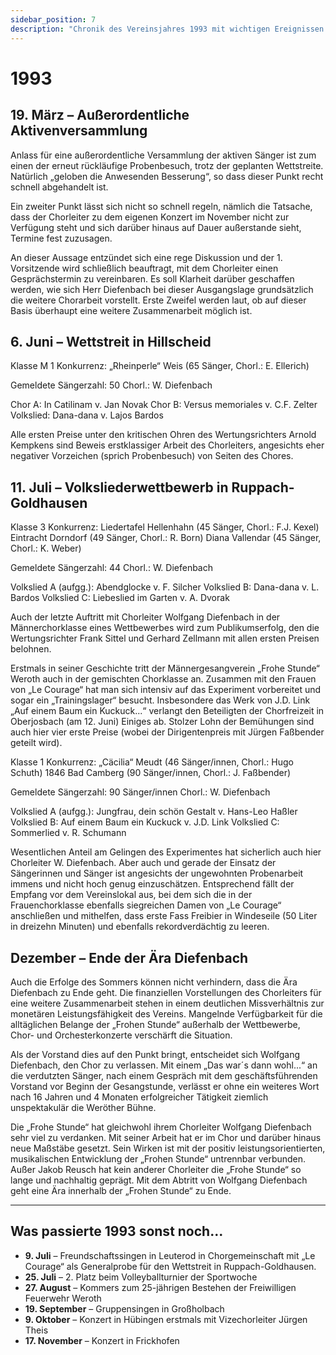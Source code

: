 ```yaml
---
sidebar_position: 7
description: "Chronik des Vereinsjahres 1993 mit wichtigen Ereignissen wie der außerordentlichen Aktivenversammlung, zwei Wettstreiten und dem Ende der Ära Diefenbach."
---
```


# 1993

## 19. März – Außerordentliche Aktivenversammlung

Anlass für eine außerordentliche Versammlung der aktiven Sänger ist zum einen der erneut rückläufige Probenbesuch, trotz der geplanten Wettstreite. Natürlich „geloben die Anwesenden Besserung“, so dass dieser Punkt recht schnell abgehandelt ist.

Ein zweiter Punkt lässt sich nicht so schnell regeln, nämlich die Tatsache, dass der Chorleiter zu dem eigenen Konzert im November nicht zur Verfügung steht und sich darüber hinaus auf Dauer außerstande sieht, Termine fest zuzusagen.

An dieser Aussage entzündet sich eine rege Diskussion und der 1. Vorsitzende wird schließlich beauftragt, mit dem Chorleiter einen Gesprächstermin zu vereinbaren. Es soll Klarheit darüber geschaffen werden, wie sich Herr Diefenbach bei dieser Ausgangslage grundsätzlich die weitere Chorarbeit vorstellt. Erste Zweifel werden laut, ob auf dieser Basis überhaupt eine weitere Zusammenarbeit möglich ist.

## 6. Juni – Wettstreit in Hillscheid

Klasse M 1
Konkurrenz: „Rheinperle“ Weis (65 Sänger, Chorl.: E. Ellerich)

Gemeldete Sängerzahl: 50
Chorl.: W. Diefenbach

Chor A: In Catilinam v. Jan Novak
Chor B: Versus memoriales v. C.F. Zelter
Volkslied: Dana-dana v. Lajos Bardos

Alle ersten Preise unter den kritischen Ohren des Wertungsrichters Arnold Kempkens sind Beweis erstklassiger Arbeit des Chorleiters, angesichts eher negativer Vorzeichen (sprich Probenbesuch) von Seiten des Chores.

## 11. Juli – Volksliederwettbewerb in Ruppach-Goldhausen

Klasse 3
Konkurrenz: Liedertafel Hellenhahn (45 Sänger, Chorl.: F.J. Kexel)
Eintracht Dorndorf (49 Sänger, Chorl.: R. Born)
Diana Vallendar (45 Sänger, Chorl.: K. Weber)

Gemeldete Sängerzahl: 44
Chorl.: W. Diefenbach

Volkslied A (aufgg.): Abendglocke v. F. Silcher
Volkslied B: Dana-dana v. L. Bardos
Volkslied C: Liebeslied im Garten v. A. Dvorak

Auch der letzte Auftritt mit Chorleiter Wolfgang Diefenbach in der Männerchorklasse eines Wettbewerbes wird zum Publikumserfolg, den die Wertungsrichter Frank Sittel und Gerhard Zellmann mit allen ersten Preisen belohnen.

Erstmals in seiner Geschichte tritt der Männergesangverein „Frohe Stunde“ Weroth auch in der gemischten Chorklasse an. Zusammen mit den Frauen von „Le Courage“ hat man sich intensiv auf das Experiment vorbereitet und sogar ein „Trainingslager“ besucht. Insbesondere das Werk von J.D. Link „Auf einem Baum ein Kuckuck...“ verlangt den Beteiligten der Chorfreizeit in Oberjosbach (am 12. Juni) Einiges ab. Stolzer Lohn der Bemühungen sind auch hier vier erste Preise (wobei der Dirigentenpreis mit Jürgen Faßbender geteilt wird).

Klasse 1
Konkurrenz: „Cäcilia“ Meudt (46 Sänger/innen, Chorl.: Hugo Schuth)
1846 Bad Camberg (90 Sänger/innen, Chorl.: J. Faßbender)

Gemeldete Sängerzahl: 90 Sänger/innen
Chorl.: W. Diefenbach

Volkslied A (aufgg.): Jungfrau, dein schön Gestalt v. Hans-Leo Haßler
Volkslied B: Auf einem Baum ein Kuckuck v. J.D. Link
Volkslied C: Sommerlied v. R. Schumann

Wesentlichen Anteil am Gelingen des Experimentes hat sicherlich auch hier Chorleiter W. Diefenbach. Aber auch und gerade der Einsatz der Sängerinnen und Sänger ist angesichts der ungewohnten Probenarbeit immens und nicht hoch genug einzuschätzen. Entsprechend fällt der Empfang vor dem Vereinslokal aus, bei dem sich die in der Frauenchorklasse ebenfalls siegreichen Damen von „Le Courage“ anschließen und mithelfen, dass erste Fass Freibier in Windeseile (50 Liter in dreizehn Minuten) und ebenfalls rekordverdächtig zu leeren.

## Dezember – Ende der Ära Diefenbach

Auch die Erfolge des Sommers können nicht verhindern, dass die Ära Diefenbach zu Ende geht. Die finanziellen Vorstellungen des Chorleiters für eine weitere Zusammenarbeit stehen in einem deutlichen Missverhältnis zur monetären Leistungsfähigkeit des Vereins. Mangelnde Verfügbarkeit für die alltäglichen Belange der „Frohen Stunde“ außerhalb der Wettbewerbe, Chor- und Orchesterkonzerte verschärft die Situation.

Als der Vorstand dies auf den Punkt bringt, entscheidet sich Wolfgang Diefenbach, den Chor zu verlassen. Mit einem „Das war´s dann wohl...“ an die verdutzten Sänger, nach einem Gespräch mit dem geschäftsführenden Vorstand vor Beginn der Gesangstunde, verlässt er ohne ein weiteres Wort nach 16 Jahren und 4 Monaten erfolgreicher Tätigkeit ziemlich unspektakulär die Weröther Bühne.

Die „Frohe Stunde“ hat gleichwohl ihrem Chorleiter Wolfgang Diefenbach sehr viel zu verdanken. Mit seiner Arbeit hat er im Chor und darüber hinaus neue Maßstäbe gesetzt. Sein Wirken ist mit der positiv leistungsorientierten, musikalischen Entwicklung der „Frohen Stunde“ untrennbar verbunden. Außer Jakob Reusch hat kein anderer Chorleiter die „Frohe Stunde“ so lange und nachhaltig geprägt. Mit dem Abtritt von Wolfgang Diefenbach geht eine Ära innerhalb der „Frohen Stunde“ zu Ende.

---

## Was passierte 1993 sonst noch...

- **9. Juli** – Freundschaftssingen in Leuterod in Chorgemeinschaft mit „Le Courage“ als Generalprobe für den Wettstreit in Ruppach-Goldhausen.
- **25. Juli** – 2. Platz beim Volleyballturnier der Sportwoche
- **27. August** – Kommers zum 25-jährigen Bestehen der Freiwilligen Feuerwehr Weroth
- **19. September** – Gruppensingen in Großholbach
- **9. Oktober** – Konzert in Hübingen erstmals mit Vizechorleiter Jürgen Theis
- **17. November** – Konzert in Frickhofen
